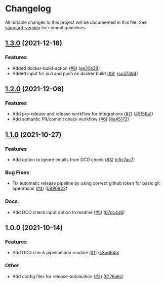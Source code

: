# Changelog

All notable changes to this project will be documented in this file. See [standard-version](https://github.com/conventional-changelog/standard-version) for commit guidelines.

## [1.3.0](https://github.com/keptn/gh-automation/compare/v1.2.0...v1.3.0) (2021-12-16)


### Features

* Added docker-build-action ([#8](https://github.com/keptn/gh-automation/issues/8)) ([ae30a28](https://github.com/keptn/gh-automation/commit/ae30a285d85436084024fd544c64ce4fafe3083b))
* Added input for pull and push on docker build ([#9](https://github.com/keptn/gh-automation/issues/9)) ([cc37394](https://github.com/keptn/gh-automation/commit/cc37394cea0ce0c7717988d2a8376cc30bef1cd5))

## [1.2.0](https://github.com/keptn/gh-automation/compare/v1.1.0...v1.2.0) (2021-12-06)


### Features

* Add pre-release and release workflow for integrations ([#7](https://github.com/keptn/gh-automation/issues/7)) ([45f56a1](https://github.com/keptn/gh-automation/commit/45f56a19251e8e2835a9f580f65e10449f3b8b2b))
* Add semantic PR/commit check workflow ([#6](https://github.com/keptn/gh-automation/issues/6)) ([4a45172](https://github.com/keptn/gh-automation/commit/4a451727adf6f53497663bb52fb224385fdb3909))

## [1.1.0](https://github.com/keptn/gh-automation/compare/v1.0.0...v1.1.0) (2021-10-27)


### Features

* Add option to ignore emails from DCO check ([#3](https://github.com/keptn/gh-automation/issues/3)) ([c5c7ac7](https://github.com/keptn/gh-automation/commit/c5c7ac79093d89e2913db121280d595f8b4db1be))


### Bug Fixes

* Fix automatic release pipeline by using correct github token for basic git operations ([#4](https://github.com/keptn/gh-automation/issues/4)) ([0890822](https://github.com/keptn/gh-automation/commit/0890822088e2777c660070d8310bf73629ff7a29))


### Docs

* Add DCO check input option to readme ([#5](https://github.com/keptn/gh-automation/issues/5)) ([b7dc4d6](https://github.com/keptn/gh-automation/commit/b7dc4d6825dc7669c68c703630f8c039ead9e237))

## 1.0.0 (2021-10-14)


### Features

* Add DCO check pipeline and readme ([#1](https://github.com/keptn/gh-automation/issues/1)) ([c3a664b](https://github.com/keptn/gh-automation/commit/c3a664bf10d0c881704a79f2ca0e95a57e91a24d))


### Other

* Add config files for release-automation ([#2](https://github.com/keptn/gh-automation/issues/2)) ([0176a6c](https://github.com/keptn/gh-automation/commit/0176a6cdfbf6f10144d5d93db1310b8ffbd430aa))
